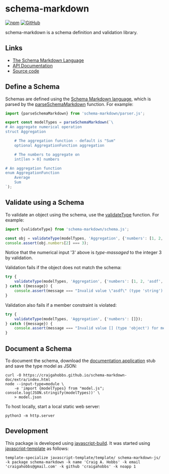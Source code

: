 # schema-markdown

[![npm](https://img.shields.io/npm/v/schema-markdown)](https://www.npmjs.com/package/schema-markdown)
[![GitHub](https://img.shields.io/github/license/craigahobbs/schema-markdown-js)](https://github.com/craigahobbs/schema-markdown-js/blob/main/LICENSE)

schema-markdown is a schema definition and validation library.


## Links

- [The Schema Markdown Language](https://craigahobbs.github.io/schema-markdown-js/language/)
- [API Documentation](https://craigahobbs.github.io/schema-markdown-js/)
- [Source code](https://github.com/craigahobbs/schema-markdown-js)


## Define a Schema

Schemas are defined using the
[Schema Markdown language](https://craigahobbs.github.io/schema-markdown-js/language/),
which is parsed by the
[parseSchemaMarkdown](https://craigahobbs.github.io/schema-markdown-js/module-lib_parser.html#.parseSchemaMarkdown)
function. For example:

~~~ javascript
import {parseSchemaMarkdown} from 'schema-markdown/parser.js';

export const modelTypes = parseSchemaMarkdown(`\
# An aggregate numerical operation
struct Aggregation

    # The aggregation function - default is "Sum"
    optional AggregationFunction aggregation

    # The numbers to aggregate on
    int[len > 0] numbers

# An aggregation function
enum AggregationFunction
    Average
    Sum
`);
~~~


## Validate using a Schema

To validate an object using the schema, use the
[validateType](https://craigahobbs.github.io/schema-markdown-js/module-lib_schema.html#.validateType)
function. For example:

~~~ javascript
import {validateType} from 'schema-markdown/schema.js';

const obj = validateType(modelTypes, 'Aggregation', {'numbers': [1, 2, '3', 4]});
console.assert(obj.numbers[2] === 3);
~~~

Notice that the numerical input '3' above is *type-massaged* to the integer 3 by validation.

Validation fails if the object does not match the schema:

~~~ javascript
try {
    validateType(modelTypes, 'Aggregation', {'numbers': [1, 2, 'asdf', 4]});
} catch ({message}) {
    console.assert(message === "Invalid value \"asdf\" (type 'string') for member 'numbers.2', expected type 'int'", message);
}
~~~

Validation also fails if a member constraint is violated:

~~~ javascript
try {
    validateType(modelTypes, 'Aggregation', {'numbers': []});
} catch ({message}) {
    console.assert(message === "Invalid value [] (type 'object') for member 'numbers', expected type 'array' [len > 0]", message);
}
~~~


## Document a Schema

To document the schema, download the
[documentation application](https://github.com/craigahobbs/schema-markdown-doc#the-schema-markdown-documentation-viewer)
stub and save the type model as JSON:

~~~
curl -O https://craigahobbs.github.io/schema-markdown-doc/extra/index.html
node --input-type=module \
    -e 'import {modelTypes} from "model.js"; console.log(JSON.stringify(modelTypes))' \
    > model.json
~~~

To host locally, start a local static web server:

~~~
python3 -m http.server
~~~


## Development

This package is developed using [javascript-build](https://github.com/craigahobbs/javascript-build#readme).
It was started using [javascript-template](https://github.com/craigahobbs/javascript-template#readme) as follows:

~~~
template-specialize javascript-template/template/ schema-markdown-js/ -k package schema-markdown -k name 'Craig A. Hobbs' -k email 'craigahobbs@gmail.com' -k github 'craigahobbs' -k noapp 1
~~~
